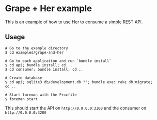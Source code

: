 # Grape + Her example

This is an example of how to use Her to consume a simple REST API.

## Usage

```shell
# Go to the example directory
$ cd examples/grape-and-her

# Go to each application and run `bundle install`
$ cd api; bundle install; cd ..
$ cd consumer; bundle install; cd ..

# Create database
$ cd api; sqlite3 db/development.db ""; bundle exec rake db:migrate; cd ..

# Start foreman with the Procfile
$ foreman start
```

This should start the API on `http://0.0.0.0:3100` and the consumer on `http://0.0.0.0:3200`
